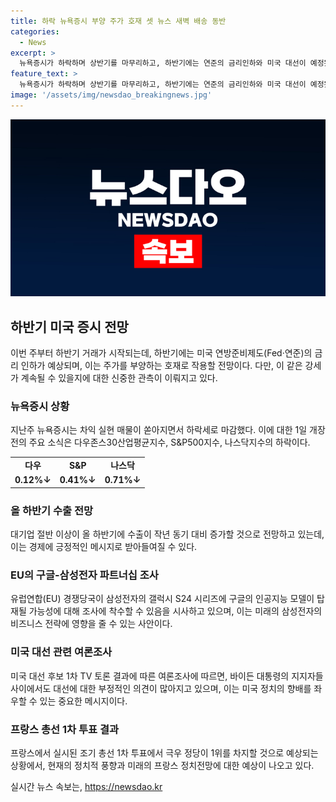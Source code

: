```yaml
---
title: 하락 뉴욕증시 부양 주가 호재 셋 뉴스 새벽 배송 동반
categories:
  - News
excerpt: >
  뉴욕증시가 하락하며 상반기를 마무리하고, 하반기에는 연준의 금리인하와 미국 대선이 예정됐지만 강세 이어갈지는 미지수. 대기업 절반 이상이 올 하반기 수출이 증가할 것으로 전망되며, EU는 구글과 삼성전자에 대한 반독점 조사를 검토 중. 미국에서는 바이든 대통령의 지지자들이 사퇴를 요구하고, 프랑스 총선에서는 극우 정당이 1위를 기대받고 있다.
feature_text: >
  뉴욕증시가 하락하며 상반기를 마무리하고, 하반기에는 연준의 금리인하와 미국 대선이 예정됐지만 강세 이어갈지는 미지수. 대기업 절반 이상이 올 하반기 수출이 증가할 것으로 전망되며, EU는 구글과 삼성전자에 대한 반독점 조사를 검토 중. 미국에서는 바이든 대통령의 지지자들이 사퇴를 요구하고, 프랑스 총선에서는 극우 정당이 1위를 기대받고 있다.
image: '/assets/img/newsdao_breakingnews.jpg'
---
```


<p><img src="/assets/img/newsdao_breakingnews.jpg" alt="pcversion 속보" /></p>

<h2 data-ke-size="size26">하반기 미국 증시 전망</h2>

<p data-ke-size="size16">이번 주부터 하반기 거래가 시작되는데, 하반기에는 미국 연방준비제도(Fed·연준)의 금리 인하가 예상되며, 이는 주가를 부양하는 호재로 작용할 전망이다. 다만, 이 같은 강세가 계속될 수 있을지에 대한 신중한 관측이 이뤄지고 있다.</p>

<h3>뉴욕증시 상황</h3>

<p data-ke-size="size16">지난주 뉴욕증시는 차익 실현 매물이 쏟아지면서 하락세로 마감했다. 이에 대한 1일 개장 전의 주요 소식은 다우존스30산업평균지수, S&P500지수, 나스닥지수의 하락이다.</p>

<table>
    <tr>
        <td style="text-align: center; height: 17px;"><b>다우</b></td>
        <td style="text-align: center; height: 17px;"><b>S&P</b></td>
        <td style="text-align: center; height: 17px;"><b>나스닥</b></td>
    </tr>
    <tr>
        <td style="text-align: center; height: 17px;"><b>0.12%↓</b></td>
        <td style="text-align: center; height: 17px;"><b>0.41%↓</b></td>
        <td style="text-align: center; height: 17px;"><b>0.71%↓</b></td>
    </tr>
</table>

<h3>올 하반기 수출 전망</h3>

<p data-ke-size="size16">대기업 절반 이상이 올 하반기에 수출이 작년 동기 대비 증가할 것으로 전망하고 있는데, 이는 경제에 긍정적인 메시지로 받아들여질 수 있다.</p>

<h3>EU의 구글-삼성전자 파트너십 조사</h3>

<p data-ke-size="size16">유럽연합(EU) 경쟁당국이 삼성전자의 갤럭시 S24 시리즈에 구글의 인공지능 모델이 탑재될 가능성에 대해 조사에 착수할 수 있음을 시사하고 있으며, 이는 미래의 삼성전자의 비즈니스 전략에 영향을 줄 수 있는 사안이다.</p>

<h3>미국 대선 관련 여론조사</h3>

<p data-ke-size="size16">미국 대선 후보 1차 TV 토론 결과에 따른 여론조사에 따르면, 바이든 대통령의 지지자들 사이에서도 대선에 대한 부정적인 의견이 많아지고 있으며, 이는 미국 정치의 향배를 좌우할 수 있는 중요한 메시지이다.</p>

<h3>프랑스 총선 1차 투표 결과</h3>

<p data-ke-size="size16">프랑스에서 실시된 조기 총선 1차 투표에서 극우 정당이 1위를 차지할 것으로 예상되는 상황에서, 현재의 정치적 풍향과 미래의 프랑스 정치전망에 대한 예상이 나오고 있다.</p>
실시간 뉴스 속보는, <a href="https://newsdao.kr" rel="dofollow">https://newsdao.kr</a>


